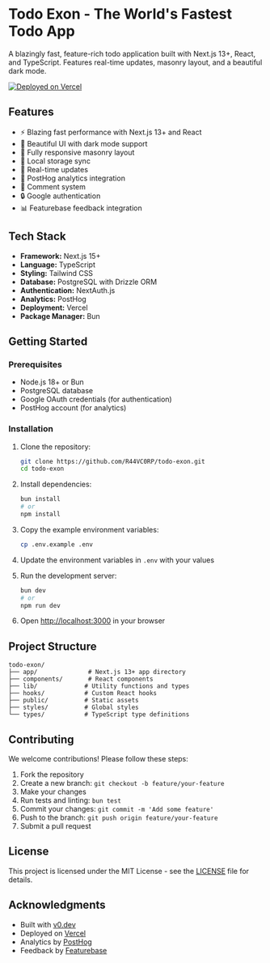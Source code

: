 # Todo Exon - The World's Fastest Todo App

A blazingly fast, feature-rich todo application built with Next.js 13+, React, and TypeScript. Features real-time updates, masonry layout, and a beautiful dark mode.

[![Deployed on Vercel](https://img.shields.io/badge/Deployed%20on-Vercel-black?style=for-the-badge&logo=vercel)](https://vercel.com/exon-enterprise/simple-todo)

## Features

- ⚡️ Blazing fast performance with Next.js 13+ and React
- 🎨 Beautiful UI with dark mode support
- 📱 Fully responsive masonry layout
- 💾 Local storage sync
- 🔄 Real-time updates
- 🎯 PostHog analytics integration
- 💬 Comment system
- 🔒 Google authentication
- 📊 Featurebase feedback integration

## Tech Stack

- **Framework:** Next.js 15+
- **Language:** TypeScript
- **Styling:** Tailwind CSS
- **Database:** PostgreSQL with Drizzle ORM
- **Authentication:** NextAuth.js
- **Analytics:** PostHog
- **Deployment:** Vercel
- **Package Manager:** Bun

## Getting Started

### Prerequisites

- Node.js 18+ or Bun
- PostgreSQL database
- Google OAuth credentials (for authentication)
- PostHog account (for analytics)

### Installation

1. Clone the repository:

   ```bash
   git clone https://github.com/R44VC0RP/todo-exon.git
   cd todo-exon
   ```

2. Install dependencies:

   ```bash
   bun install
   # or
   npm install
   ```

3. Copy the example environment variables:

   ```bash
   cp .env.example .env
   ```

4. Update the environment variables in `.env` with your values

5. Run the development server:

   ```bash
   bun dev
   # or
   npm run dev
   ```

6. Open [http://localhost:3000](http://localhost:3000) in your browser

## Project Structure

```
todo-exon/
├── app/              # Next.js 13+ app directory
├── components/       # React components
├── lib/             # Utility functions and types
├── hooks/           # Custom React hooks
├── public/          # Static assets
├── styles/          # Global styles
└── types/           # TypeScript type definitions
```

## Contributing

We welcome contributions! Please follow these steps:

1. Fork the repository
2. Create a new branch: `git checkout -b feature/your-feature`
3. Make your changes
4. Run tests and linting: `bun test`
5. Commit your changes: `git commit -m 'Add some feature'`
6. Push to the branch: `git push origin feature/your-feature`
7. Submit a pull request

## License

This project is licensed under the MIT License - see the [LICENSE](LICENSE) file for details.

## Acknowledgments

- Built with [v0.dev](https://v0.dev)
- Deployed on [Vercel](https://vercel.com)
- Analytics by [PostHog](https://posthog.com)
- Feedback by [Featurebase](https://featurebase.app)
